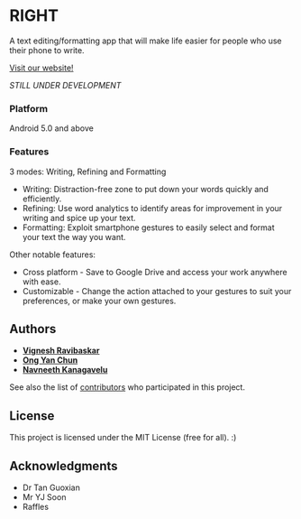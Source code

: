 # RIGHT

A text editing/formatting app that will make life easier for people who use their phone to write.

[Visit our website!](https://rightapp.github.io/)

*STILL UNDER DEVELOPMENT*

### Platform

Android 5.0 and above

### Features

3 modes: Writing, Refining and Formatting
* Writing: Distraction-free zone to put down your words quickly and efficiently.
* Refining: Use word analytics to identify areas for improvement in your writing and spice up your text.
* Formatting: Exploit smartphone gestures to easily select and format your text the way you want.

Other notable features:
* Cross platform - Save to Google Drive and access your work anywhere with ease.
* Customizable - Change the action attached to your gestures to suit your preferences, or make your own gestures.

## Authors

* [**Vignesh Ravibaskar**](https://github.com/viggibear)
* [**Ong Yan Chun**](https://github.com/Nyanch)
* [**Navneeth Kanagavelu**](https://github.com/knav)

See also the list of [contributors](https://github.com/rightapp/right/contributors) who participated in this project.

## License

This project is licensed under the MIT License (free for all). :)

## Acknowledgments

* Dr Tan Guoxian
* Mr YJ Soon
* Raffles
